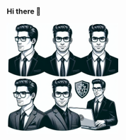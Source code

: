 ### Hi there 👋

<img src="https://github.com/Tpoliszczuk/Tpoliszczuk/blob/main/TomaszR.png" width=50% height=50%>
<!--
**Tpoliszczuk/Tpoliszczuk** is a ✨ _special_ ✨ repository because its `README.md` (this file) appears on your GitHub profile.

Here are some ideas to get you started:

- 🔭 I’m currently working on ...
- 🌱 I’m currently learning ...
- 👯 I’m looking to collaborate on ...
- 🤔 I’m looking for help with ...
- 💬 Ask me about ...
- 📫 How to reach me: ...
- 😄 Pronouns: ...
- ⚡ Fun fact: ...
-->
